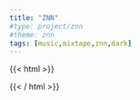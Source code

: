 ```yaml
---
title: "ZNN"
#type: project/znn
#theme: znn
tags: [music,mixtape,znn,dark]
---
```

{{< html >}}
<style>:root { --background: #141414; --f_med:#000; }</style>
{{< / html >}}

<!-- {{< image src="ZNN-feature.png" style="width:30%" >}} -->

<!-- {{< image src="OU.png" style="width:30%" >}}
{{< image src="ON.png" style="width:30%" >}}
{{< image src="OV.png" style="width:30%" >}}
{{< image src="ZNN-5.png" style="width:30%" >}}
{{< image src="ZNN-4.png" style="width:30%" >}}
{{< image src="ZNN-3.png" style="width:30%" >}}
{{< image src="ZNN-2.png" style="width:30%" >}}
{{< image src="ZNN-1.png" style="width:30%" >}} -->

